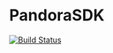 # PandoraSDK
[![Build Status](https://travis-ci.org/PandoraPFA/PandoraSDK.svg?branch=master)](https://travis-ci.org/PandoraPFA/PandoraSDK)

